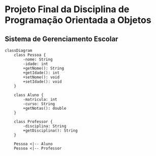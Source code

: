 # Projeto Final da Disciplina de Programação Orientada a Objetos

## Sistema de Gerenciamento Escolar


```mermaid
classDiagram
    class Pessoa {
        -nome: String
        -idade: int
        +getNome(): String
        +getIdade(): int
        +setNome(): void
        +setIdade(): void
    }

    class Aluno {
        -matricula: int
        -curso: String
        +getNotas(): double
    }

    class Professor {
        -disciplina: String
        +getDisciplina(): String
    }

    Pessoa <|-- Aluno
    Pessoa <|-- Professor
```